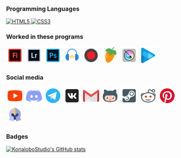 ### Programming Languages
<p align="left">
<a href="https://developer.mozilla.org/en-US/docs/Glossary/HTML5" target="_blank" rel="noreferrer">
<img
      src="https://raw.githubusercontent.com/danielcranney/readme-generator/main/public/icons/skills/html5-colored.svg"
      width="36"
      height="36"
      alt="HTML5" />
</a>
<a href="https://www.w3.org/TR/CSS/#css" target="_blank" rel="noreferrer">
  <img
      src="https://raw.githubusercontent.com/danielcranney/readme-generator/main/public/icons/skills/css3-colored.svg"
      width="36"
      height="36"
      alt="CSS3" />
</a>
</p>  

### Worked in these programs
<p align="left">
<img
      src="https://raw.githubusercontent.com/KonaloboStudio/KonaloboStudio/main/vectors/adobe_flash.svg"
      width="48"
      height="48"
      alt="Adobe Flash" />
<img
      src="https://raw.githubusercontent.com/KonaloboStudio/KonaloboStudio/main/vectors/adobe_lightroom.svg"
      width="48"
      height="48"
      alt="Adobe Lightroom" />
<img
      src="https://raw.githubusercontent.com/KonaloboStudio/KonaloboStudio/main/vectors/adobe_photoshop.svg"
      width="48"
      height="48"
      alt="Adobe Photoshop" />
<img
      src="https://raw.githubusercontent.com/KonaloboStudio/KonaloboStudio/main/vectors/audacity.svg"
      width="48"
      height="48"
      alt="Audacity" />
<img
      src="https://raw.githubusercontent.com/KonaloboStudio/KonaloboStudio/main/vectors/bandicam.svg"
      width="48"
      height="48"
      alt="Bandicam" />
<img
      src="https://raw.githubusercontent.com/KonaloboStudio/KonaloboStudio/main/vectors/fl_studio.svg"
      width="48"
      height="48"
      alt="FL Studio" />
<img
      src="https://raw.githubusercontent.com/KonaloboStudio/KonaloboStudio/main/vectors/krita_squared.svg"
      width="48"
      height="48"
      alt="Krita" />
<img
      src="https://raw.githubusercontent.com/KonaloboStudio/KonaloboStudio/main/vectors/vegas.svg"
      width="48"
      height="48"
      alt="Sony Vegas" />
</p>

### Social media
  <p class="br_soc_links" p align="left">
    <a
      class="br_soc_link"
      href="https://www.youtube.com/channel/UCvh1w3INwuRsMKpdrJsccoA/about"
      target="_blank"
      ><img
        src="https://raw.githubusercontent.com/KonaloboStudio/KonaloboStudio/main/vectors/youtube.svg"
        width="48"
        height="48"
        title="YouTube"
    /></a>
    <a
      class="br_soc_link"
      href="https://discord.com/users/483248688668344321"
      target="_blank"
      ><img
        src="https://raw.githubusercontent.com/KonaloboStudio/KonaloboStudio/main/vectors/discord.svg"
        width="48"
        height="48"
        title="Discord"
    /></a>
    <a class="br_soc_link" href="https://t.me/konalobogram" target="_blank"
      ><img
        src="https://raw.githubusercontent.com/KonaloboStudio/KonaloboStudio/main/vectors/telegram_app.svg"
        width="48"
        height="48"
        title="Telegram Channel"
    /></a>
    <a class="br_soc_link" href="https://ovk.to/konalobostudio" target="_blank"
      ><img
        src="https://raw.githubusercontent.com/KonaloboStudio/KonaloboStudio/main/vectors/ovk.svg"
        width="48"
        height="48"
        title="OpenVK"
    /></a>
    <a class="br_soc_link" href="mailto:thesonicrus1@gmail.com" target="_blank"
      ><img
        src="https://raw.githubusercontent.com/KonaloboStudio/KonaloboStudio/main/vectors/gmail_logo.svg"
        width="48"
        height="48"
        title="Public Gmail"
    /></a>
    <a
      class="br_soc_link"
      href="https://github.com/KonaloboStudio"
      target="_blank"
      ><img
        src="https://raw.githubusercontent.com/KonaloboStudio/KonaloboStudio/main/vectors/octocat.svg"
        width="48"
        height="48"
        title="Github"
    /></a>
    <a
      class="br_soc_link"
      href="https://steamcommunity.com/id/catmanteam"
      target="_blank"
      ><img
        src="https://raw.githubusercontent.com/KonaloboStudio/KonaloboStudio/main/vectors/steam.svg"
        width="48"
        height="48"
        title="Steam"
    /></a>
    <a
      class="br_soc_link"
      href="https://www.reddit.com/user/BrianN_YT/"
      target="_blank"
      ><img
        src="https://raw.githubusercontent.com/KonaloboStudio/KonaloboStudio/main/vectors/reddit.svg"
        width="48"
        height="48"
        title="Reddit"
    /></a>
    <a
      class="br_soc_link"
      href="https://pinterest.com/BNR_SonicProject/"
      target="_blank"
      ><img
        src="https://raw.githubusercontent.com/KonaloboStudio/KonaloboStudio/main/vectors/pinterest.svg"
        width="48"
        height="48"
        title="Pinterest"
    /></a>
    <a
      class="br_soc_link"
      href="https://spartaremix.fandom.com/wiki/KonaloboStudio"
      target="_blank"
      ><img
        src="https://raw.githubusercontent.com/KonaloboStudio/KonaloboStudio/main/vectors/spartan_helmet.svg"
        width="48"
        height="48"
        title="Sparta Remix Wiki"
    /></a>
  </p>


### Badges

<a href="http://www.github.com/KonaloboStudio">
<img
    src="https://github-readme-stats.vercel.app/api?username=KonaloboStudio&show_icons=true&hide=prs,&count_private=true&title_color=3382ed&text_color=3382ed&icon_color=3382ed&bg_color=171717&hide_border=true&show_icons=true"
    alt="KonaloboStudio's GitHub stats" />
</a>

